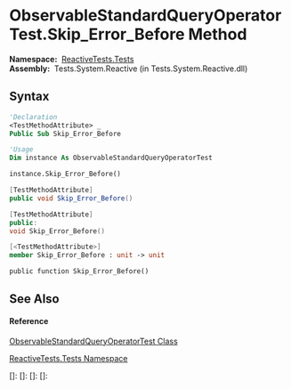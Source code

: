 # ObservableStandardQueryOperatorTest.Skip\_Error\_Before Method

**Namespace:**  [ReactiveTests.Tests](ReactiveTests.Tests\ReactiveTests.Tests.md)  
**Assembly:**  Tests.System.Reactive (in Tests.System.Reactive.dll)

## Syntax

```vb
'Declaration
<TestMethodAttribute> _
Public Sub Skip_Error_Before
```

```vb
'Usage
Dim instance As ObservableStandardQueryOperatorTest

instance.Skip_Error_Before()
```

```csharp
[TestMethodAttribute]
public void Skip_Error_Before()
```

```c++
[TestMethodAttribute]
public:
void Skip_Error_Before()
```

```fsharp
[<TestMethodAttribute>]
member Skip_Error_Before : unit -> unit 
```

```jscript
public function Skip_Error_Before()
```

## See Also

#### Reference

[ObservableStandardQueryOperatorTest Class](ObservableStandardQueryOperatorTest\ObservableStandardQueryOperatorTest.md)

[ReactiveTests.Tests Namespace](ReactiveTests.Tests\ReactiveTests.Tests.md)

[]: 
[]: 
[]: 
[]: 